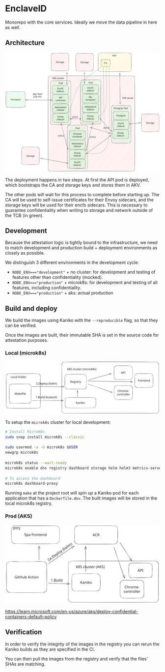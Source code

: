 # EnclaveID

Monorepo with the core services. Ideally we move the data pipeline in here as well.

## Architecture

![alt text](docs/architecture.svg)

The deployment happens in two steps. At first the API pod is deployed, which bootstraps the CA and storage keys and stores them in AKV.

The other pods will wait for this process to complete before starting up. The CA will be used to self-issue certificates for their Envoy sidecars, and the storage keys will be used for their encfs sidecars. This is necessary to guarantee confidentiality when writing to storage and network outside of the TCB (in green).

## Development

Because the attestation logic is tightly bound to the infrastructure, we need to match development and production build + deployment environments as closely as possible.

We distinguish 3 different environments in the development cycle:

- `NODE_ENV==="development"` + no cluster: for development and testing of features other than confidentiality (mocked).
- `NODE_ENV==="production"` + microk8s: for development and testing of all features, including confidentiality.
- `NODE_ENV==="production"` + aks: actual production

## Build and deploy

We build the images using Kaniko with the `--reproducible` flag, so that they can be verified.

Once the images are built, their immutable SHA is set in the source code for attestation purposes.

### Local (microk8s)

![alt text](docs/development.svg)

To setup the `microk8s` cluster for local development:

```bash
# Install MicroK8s
sudo snap install microk8s --classic

sudo usermod -a -G microk8s $USER
newgrp microk8s

microk8s status --wait-ready
microk8s enable dns registry dashboard storage helm helm3 metrics-server

# To access the dashboard
microk8s dashboard-proxy
```

Running `make` at the project root will spin up a Kaniko pod for each application that has a `Dockerfile.dev`. The built images will be stored in the local microk8s registry.

### Prod (AKS)

![alt text](docs/production.svg)

https://learn.microsoft.com/en-us/azure/aks/deploy-confidential-containers-default-policy

## Verification

In order to verify the integrity of the images in the registry you can rerun the Kaniko builds as they are specified in the CI.

You can then pull the images from the registry and verify that the files' SHAs are matching.
